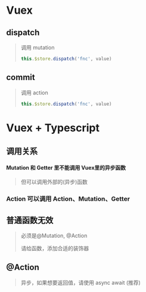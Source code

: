 # Vuex



## dispatch

> 调用 mutation
>
> ```js
> this.$store.dispatch('fnc', value)
> ```



## commit 

> 调用 action
>
> ```js
> this.$store.dispatch('fnc', value)
> ```





# Vuex + Typescript



## 调用关系

#### Mutation 和 Getter 里不能调用 Vuex里的异步函数

> 但可以调用外部的(异步)函数

### Action  可以调用 Action、Mutation、Getter







## 普通函数无效

> 必须是@Mutation, @Action
>
> 请给函数，添加合适的装饰器



##  @Action 

> 异步，如果想要返回值，请使用 async await (推荐)
